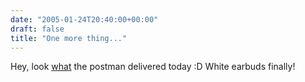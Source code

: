 ```yaml
---
date: "2005-01-24T20:40:00+00:00"
draft: false
title: "One more thing..."
---
```


Hey, look [what](http://www.apple.com/de/ipodshuffle/) the postman
delivered today :D White earbuds finally!



